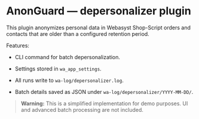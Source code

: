 # AnonGuard — depersonalizer plugin

This plugin anonymizes personal data in Webasyst Shop-Script orders and contacts
that are older than a configured retention period.

Features:

* CLI command for batch depersonalization.
* Settings stored in `wa_app_settings`.


* All runs write to `wa-log/depersonalizer.log`.
* Batch details saved as JSON under `wa-log/depersonalizer/YYYY-MM-DD/`.



> **Warning:** This is a simplified implementation for demo purposes. UI and
> advanced batch processing are not included.
